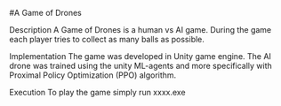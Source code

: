 #A Game of Drones

Description
A Game of Drones is a human vs AI game. During the game each player tries to collect as many balls as possible.

Implementation
The game was developed in Unity game engine. The AI drone was trained using the unity ML-agents and more specifically with Proximal Policy Optimization (PPO) algorithm.

Execution
To play the game simply run xxxx.exe
